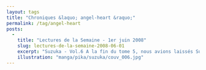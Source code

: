 ```yaml
---
layout: tags
title: "Chroniques &laquo; angel-heart &raquo;"
permalink: /tag/angel-heart
posts:
  -
    title: "Lectures de la Semaine - 1er juin 2008"
    slug: lectures-de-la-semaine-2008-06-01
    excerpt: "Suzuka - Vol.6 A la fin du tome 5, nous avions laissés Suzuka et Yamato chez les parents de ce dernier juste après que Suzuka ait étonnamment accepté d'aller voir les lucioles. Le volume 6 débute donc sur ce presque-rendez-vous entre les deux lycéens. Alors que Yamato rejoue la déclaration qu'il avait prévu pour son premier amour dans la même"
    illustration: "manga/pika/suzuka/couv_006.jpg"
---
```


